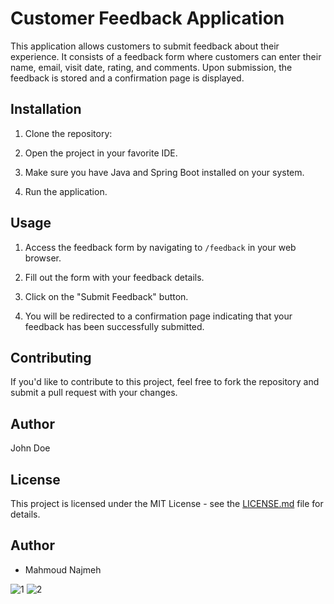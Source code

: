 # Customer Feedback Application

This application allows customers to submit feedback about their experience. It consists of a feedback form where customers can enter their name, email, visit date, rating, and comments. Upon submission, the feedback is stored and a confirmation page is displayed.

## Installation

1. Clone the repository:

2. Open the project in your favorite IDE.

3. Make sure you have Java and Spring Boot installed on your system.

4. Run the application.

## Usage

1. Access the feedback form by navigating to `/feedback` in your web browser.

2. Fill out the form with your feedback details.

3. Click on the "Submit Feedback" button.

4. You will be redirected to a confirmation page indicating that your feedback has been successfully submitted.

## Contributing

If you'd like to contribute to this project, feel free to fork the repository and submit a pull request with your changes.

## Author

John Doe

## License

This project is licensed under the MIT License - see the [LICENSE.md](LICENSE.md) file for details.

## Author

- Mahmoud Najmeh


![1](https://github.com/MN10101/customer-feedback/assets/78208459/2a188af2-4cb8-469a-a8a3-736e225992a2)
![2](https://github.com/MN10101/customer-feedback/assets/78208459/80c58683-2ba0-44e7-a2c8-ef94ebf5559e)

